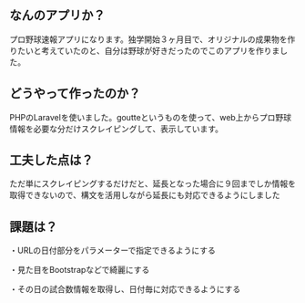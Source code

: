 ## なんのアプリか？


プロ野球速報アプリになります。独学開始３ヶ月目で、オリジナルの成果物を作りたいと考えていたのと、自分は野球が好きだったのでこのアプリを作りました。




## どうやって作ったのか？


PHPのLaravelを使いました。goutteというものを使って、web上からプロ野球情報を必要な分だけスクレイピングして、表示しています。




## 工夫した点は？


ただ単にスクレイピングするだけだと、延長となった場合に９回までしか情報を取得できないので、構文を活用しながら延長にも対応できるようにしました




## 課題は？


・URLの日付部分をパラメーターで指定できるようにする


・見た目をBootstrapなどで綺麗にする


・その日の試合数情報を取得し、日付毎に対応できるようにする
